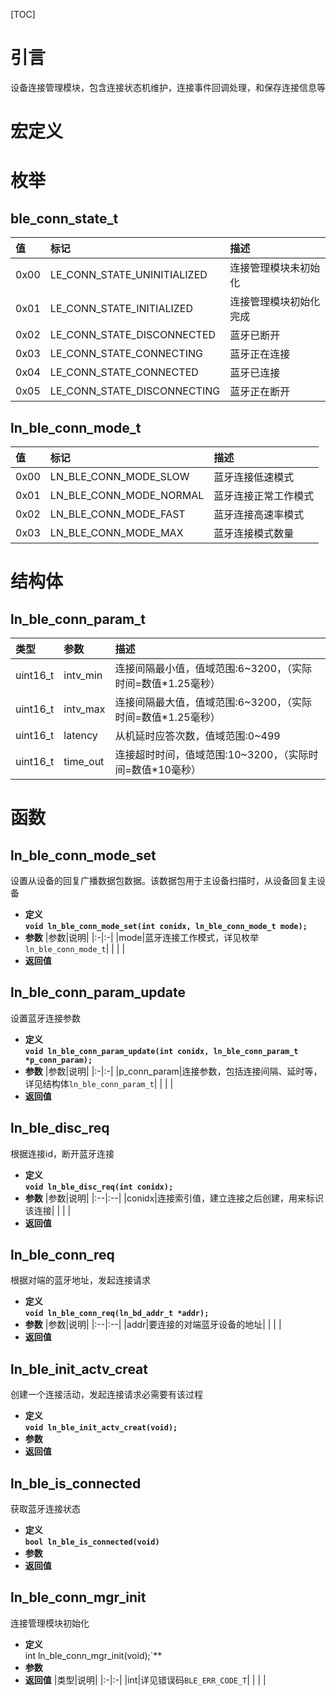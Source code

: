 [TOC]
# 引言
设备连接管理模块，包含连接状态机维护，连接事件回调处理，和保存连接信息等



# 宏定义



# 枚举
## ble_conn_state_t
|值|标记|描述|
|:-|:-|:-|
|0x00|LE_CONN_STATE_UNINITIALIZED|连接管理模块未初始化|
|0x01|LE_CONN_STATE_INITIALIZED|连接管理模块初始化完成|
|0x02|LE_CONN_STATE_DISCONNECTED|蓝牙已断开|
|0x03|LE_CONN_STATE_CONNECTING|蓝牙正在连接|
|0x04|LE_CONN_STATE_CONNECTED|蓝牙已连接|
|0x05|LE_CONN_STATE_DISCONNECTING|蓝牙正在断开|



## ln_ble_conn_mode_t
|值|标记|描述|
|:-|:-|:-|
|0x00|LN_BLE_CONN_MODE_SLOW|蓝牙连接低速模式|
|0x01|LN_BLE_CONN_MODE_NORMAL|蓝牙连接正常工作模式|
|0x02|LN_BLE_CONN_MODE_FAST|蓝牙连接高速率模式|
|0x03|LN_BLE_CONN_MODE_MAX|蓝牙连接模式数量|



# 结构体
## ln_ble_conn_param_t
|类型|参数|描述|
|:-|:-|:-|
|uint16_t|intv_min|连接间隔最小值，值域范围:6~3200，（实际时间=数值\*1.25毫秒）|
|uint16_t|intv_max|连接间隔最大值，值域范围:6~3200，（实际时间=数值\*1.25毫秒）|
|uint16_t|latency|从机延时应答次数，值域范围:0~499|
|uint16_t|time_out|连接超时时间，值域范围:10~3200，（实际时间=数值\*10毫秒）|



# 函数
## ln_ble_conn_mode_set
设置从设备的回复广播数据包数据。该数据包用于主设备扫描时，从设备回复主设备
* **定义**  
**`void ln_ble_conn_mode_set(int conidx, ln_ble_conn_mode_t mode);`**
* **参数**
|参数|说明|
|:-|:-|
|mode|蓝牙连接工作模式，详见枚举`ln_ble_conn_mode_t`|
| | |
* **返回值**



## ln_ble_conn_param_update
设置蓝牙连接参数
* **定义**  
**`void ln_ble_conn_param_update(int conidx, ln_ble_conn_param_t *p_conn_param);`**
* **参数**
|参数|说明|
|:-|:-|
|p_conn_param|连接参数，包括连接间隔、延时等，详见结构体`ln_ble_conn_param_t`|
| | |
* **返回值**



## ln_ble_disc_req
根据连接id，断开蓝牙连接
* **定义**  
**`void ln_ble_disc_req(int conidx);`**
* **参数**
|参数|说明|
|:--|:--|
|conidx|连接索引值，建立连接之后创建，用来标识该连接|
| | |
* **返回值**



## ln_ble_conn_req
根据对端的蓝牙地址，发起连接请求
* **定义**  
**`void ln_ble_conn_req(ln_bd_addr_t *addr);`**
* **参数**
|参数|说明|
|:--|:--|
|addr|要连接的对端蓝牙设备的地址|
| | |
* **返回值**



## ln_ble_init_actv_creat
创建一个连接活动，发起连接请求必需要有该过程
* **定义**  
**`void ln_ble_init_actv_creat(void);`**
* **参数**
* **返回值**



## ln_ble_is_connected
获取蓝牙连接状态
* **定义**  
**`bool ln_ble_is_connected(void)`**
* **参数**
* **返回值**



## ln_ble_conn_mgr_init
连接管理模块初始化
* **定义**  
int ln_ble_conn_mgr_init(void);`**
* **参数**
* **返回值**
|类型|说明|
|:-|:-|
|int|详见错误码`BLE_ERR_CODE_T`|
| | |